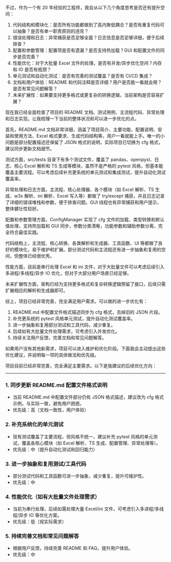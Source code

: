 不过，作为一个有 20 年经验的工程师，我会从以下几个角度思考是否还有提升空间：

1. 代码结构和模块化：是否所有功能都做到了高内聚低耦合？是否有重复代码可以抽象？是否有单一职责原则的违背？
2. 错误处理和日志：异常捕获是否足够全面？日志信息是否足够详细，便于后续排查？
3. 配置和参数管理：配置项是否有遗漏？是否支持热加载？GUI 和配置文件的同步是否完善？
4. 性能优化：对于大批量 Excel 文件的处理，是否有并发/异步优化空间？内存和 IO 是否有瓶颈？
5. 单元测试和自动化测试：是否有完善的测试覆盖？是否有 CI/CD 集成？
6. 文档和用户体验：README 和代码注释是否详细？用户是否能一看就会用？是否有常见问题解答？
7. 未来扩展性：如果要支持更多格式或更复杂的转换逻辑，当前架构是否容易扩展？

现在我已经全面检查了项目的 README 文档、测试用例、主流程代码、异常处理和日志实现。让我梳理一下当前的整体状况和可以进一步优化的点。

首先，README.md 文档非常详细，涵盖了项目简介、主要功能、配置说明、安装和使用方法、Excel 格式要求、生成代码结构等，用户一看就能上手。唯一的小问题是部分配置描述还保留了 JSON 格式的说明，实际项目已切换为 cfg 格式，建议同步更新文档细节。

测试方面，src/tests 目录下有多个测试文件，覆盖了 pandas、openpyxl、日志、核心 Excel 解析和 TS 生成等模块，虽然不是严格的 pytest 风格，但基本能覆盖主要流程。可以考虑后续补充更系统的单元测试和集成测试，提升自动化测试覆盖率。

异常处理和日志方面，主流程、核心处理器、各个模块（如 Excel 解析、TS 生成、w3x 解析、ini 解析、Excel 写入等）都做了 try/except 捕获，并且日志记录了详细的错误堆栈和参数，便于排查问题。GUI 线程也有异常捕获和用户提示，整体健壮性较好。

配置和参数管理方面，ConfigManager 实现了 cfg 文件的加载、类型转换和默认值处理，支持热加载和 GUI 同步，参数分类清晰，功能参数和辅助参数分离，完全符合最佳实践。

代码结构上，主流程、核心转换、各类解析和生成器、工具函数、UI 等都做了良好的模块化，易于维护和扩展。部分测试代码和主流程还有进一步抽象和复用的空间，但整体已经很优秀。

性能方面，目前是串行处理 Excel 和 ini 文件，对于大批量文件可以考虑后续引入多进程/多线程/异步 IO 优化，但对于大部分用户场景已经足够。

未来扩展性方面，架构已经为支持更多格式和复杂转换逻辑预留了接口，后续只需扩展相应的解析和生成器即可。

综上，项目已经非常完善，完全满足用户需求。可以做的进一步优化有：

1. README.md 中配置文件格式描述同步为 cfg 格式，去掉旧的 JSON 片段。
2. 补充更系统的 pytest 风格单元测试，提升自动化测试覆盖率。
3. 进一步抽象和复用部分测试和工具代码，减少重复。
4. 后续如有大批量文件处理需求，可考虑引入并发优化。
5. 持续关注用户反馈，完善文档和常见问题解答。

如果用户没有其他新需求，项目可以进入维护和优化阶段。下面我会主动提出这些优化建议，并说明每一项的具体做法和优先级。

项目目前已经非常完善，完全满足主要需求。以下是我建议的后续优化方向：

---

### 1. 同步更新 README.md 配置文件格式说明

- 当前 README.md 中配置文件部分仍有 JSON 格式描述，建议改为 cfg 格式示例，与实际一致，避免用户困惑。
- 优先级：高（文档一致性，用户体验）

### 2. 补充系统化的单元测试

- 现有测试覆盖了主要流程，但风格不统一，建议补充 pytest 风格的单元测试，覆盖各核心模块（如 Excel 解析、TS 生成、配置管理、异常处理等）。
- 优先级：中（提升自动化测试和回归能力）

### 3. 进一步抽象和复用测试/工具代码

- 部分测试代码和工具函数可进一步抽象，减少重复，提升可维护性。
- 优先级：中

### 4. 性能优化（如有大批量文件处理需求）

- 当前为串行处理，后续如需处理大量 Excel/ini 文件，可考虑引入多进程/多线程/异步 IO 等优化方案。
- 优先级：低（视实际需求）

### 5. 持续完善文档和常见问题解答

- 根据用户反馈，持续完善 README 和 FAQ，提升用户体验。
- 优先级：中
